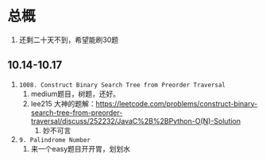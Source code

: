 # 总概1. 还剩二十天不到，希望能刷30题## 10.14-10.171. `1008. Construct Binary Search Tree from Preorder Traversal`   1. medium题目，树题，还好。   2. lee215 大神的题解：https://leetcode.com/problems/construct-binary-search-tree-from-preorder-traversal/discuss/252232/JavaC%2B%2BPython-O(N)-Solution      1. 妙不可言2. `9. Palindrome Number`   1. 来一个easy题目开开胃，划划水